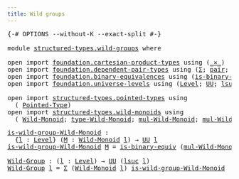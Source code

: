 ```yaml
---
title: Wild groups
---
```


<pre class="Agda"><a id="37" class="Symbol">{-#</a> <a id="41" class="Keyword">OPTIONS</a> <a id="49" class="Pragma">--without-K</a> <a id="61" class="Pragma">--exact-split</a> <a id="75" class="Symbol">#-}</a>

<a id="80" class="Keyword">module</a> <a id="87" href="structured-types.wild-groups.html" class="Module">structured-types.wild-groups</a> <a id="116" class="Keyword">where</a>

<a id="123" class="Keyword">open</a> <a id="128" class="Keyword">import</a> <a id="135" href="foundation.cartesian-product-types.html" class="Module">foundation.cartesian-product-types</a> <a id="170" class="Keyword">using</a> <a id="176" class="Symbol">(</a><a id="177" href="foundation-core.cartesian-product-types.html#590" class="Function Operator">_×_</a><a id="180" class="Symbol">)</a>
<a id="182" class="Keyword">open</a> <a id="187" class="Keyword">import</a> <a id="194" href="foundation.dependent-pair-types.html" class="Module">foundation.dependent-pair-types</a> <a id="226" class="Keyword">using</a> <a id="232" class="Symbol">(</a><a id="233" href="foundation-core.dependent-pair-types.html#515" class="Record">Σ</a><a id="234" class="Symbol">;</a> <a id="236" href="foundation-core.dependent-pair-types.html#588" class="InductiveConstructor">pair</a><a id="240" class="Symbol">;</a> <a id="242" href="foundation-core.dependent-pair-types.html#605" class="Field">pr1</a><a id="245" class="Symbol">;</a> <a id="247" href="foundation-core.dependent-pair-types.html#617" class="Field">pr2</a><a id="250" class="Symbol">)</a>
<a id="252" class="Keyword">open</a> <a id="257" class="Keyword">import</a> <a id="264" href="foundation.binary-equivalences.html" class="Module">foundation.binary-equivalences</a> <a id="295" class="Keyword">using</a> <a id="301" class="Symbol">(</a><a id="302" href="foundation.binary-equivalences.html#961" class="Function">is-binary-equiv</a><a id="317" class="Symbol">)</a>
<a id="319" class="Keyword">open</a> <a id="324" class="Keyword">import</a> <a id="331" href="foundation.universe-levels.html" class="Module">foundation.universe-levels</a> <a id="358" class="Keyword">using</a> <a id="364" class="Symbol">(</a><a id="365" href="Agda.Primitive.html#597" class="Postulate">Level</a><a id="370" class="Symbol">;</a> <a id="372" href="foundation-core.universe-levels.html#235" class="Primitive">UU</a><a id="374" class="Symbol">;</a> <a id="376" href="Agda.Primitive.html#780" class="Primitive">lsuc</a><a id="380" class="Symbol">)</a>

<a id="383" class="Keyword">open</a> <a id="388" class="Keyword">import</a> <a id="395" href="structured-types.pointed-types.html" class="Module">structured-types.pointed-types</a> <a id="426" class="Keyword">using</a>
  <a id="434" class="Symbol">(</a> <a id="436" href="structured-types.pointed-types.html#383" class="Function">Pointed-Type</a><a id="448" class="Symbol">)</a>
<a id="450" class="Keyword">open</a> <a id="455" class="Keyword">import</a> <a id="462" href="structured-types.wild-monoids.html" class="Module">structured-types.wild-monoids</a> <a id="492" class="Keyword">using</a>
  <a id="500" class="Symbol">(</a> <a id="502" href="structured-types.wild-monoids.html#2946" class="Function">Wild-Monoid</a><a id="513" class="Symbol">;</a> <a id="515" href="structured-types.wild-monoids.html#3200" class="Function">type-Wild-Monoid</a><a id="531" class="Symbol">;</a> <a id="533" href="structured-types.wild-monoids.html#3756" class="Function">mul-Wild-Monoid</a><a id="548" class="Symbol">;</a> <a id="550" href="structured-types.wild-monoids.html#3903" class="Function">mul-Wild-Monoid&#39;</a><a id="566" class="Symbol">)</a>
</pre>
<pre class="Agda"><a id="is-wild-group-Wild-Monoid"></a><a id="581" href="structured-types.wild-groups.html#581" class="Function">is-wild-group-Wild-Monoid</a> <a id="607" class="Symbol">:</a>
  <a id="611" class="Symbol">{</a><a id="612" href="structured-types.wild-groups.html#612" class="Bound">l</a> <a id="614" class="Symbol">:</a> <a id="616" href="Agda.Primitive.html#597" class="Postulate">Level</a><a id="621" class="Symbol">}</a> <a id="623" class="Symbol">(</a><a id="624" href="structured-types.wild-groups.html#624" class="Bound">M</a> <a id="626" class="Symbol">:</a> <a id="628" href="structured-types.wild-monoids.html#2946" class="Function">Wild-Monoid</a> <a id="640" href="structured-types.wild-groups.html#612" class="Bound">l</a><a id="641" class="Symbol">)</a> <a id="643" class="Symbol">→</a> <a id="645" href="foundation-core.universe-levels.html#235" class="Primitive">UU</a> <a id="648" href="structured-types.wild-groups.html#612" class="Bound">l</a>
<a id="650" href="structured-types.wild-groups.html#581" class="Function">is-wild-group-Wild-Monoid</a> <a id="676" href="structured-types.wild-groups.html#676" class="Bound">M</a> <a id="678" class="Symbol">=</a> <a id="680" href="foundation.binary-equivalences.html#961" class="Function">is-binary-equiv</a> <a id="696" class="Symbol">(</a><a id="697" href="structured-types.wild-monoids.html#3756" class="Function">mul-Wild-Monoid</a> <a id="713" href="structured-types.wild-groups.html#676" class="Bound">M</a><a id="714" class="Symbol">)</a>

<a id="Wild-Group"></a><a id="717" href="structured-types.wild-groups.html#717" class="Function">Wild-Group</a> <a id="728" class="Symbol">:</a> <a id="730" class="Symbol">(</a><a id="731" href="structured-types.wild-groups.html#731" class="Bound">l</a> <a id="733" class="Symbol">:</a> <a id="735" href="Agda.Primitive.html#597" class="Postulate">Level</a><a id="740" class="Symbol">)</a> <a id="742" class="Symbol">→</a> <a id="744" href="foundation-core.universe-levels.html#235" class="Primitive">UU</a> <a id="747" class="Symbol">(</a><a id="748" href="Agda.Primitive.html#780" class="Primitive">lsuc</a> <a id="753" href="structured-types.wild-groups.html#731" class="Bound">l</a><a id="754" class="Symbol">)</a>
<a id="756" href="structured-types.wild-groups.html#717" class="Function">Wild-Group</a> <a id="767" href="structured-types.wild-groups.html#767" class="Bound">l</a> <a id="769" class="Symbol">=</a> <a id="771" href="foundation-core.dependent-pair-types.html#515" class="Record">Σ</a> <a id="773" class="Symbol">(</a><a id="774" href="structured-types.wild-monoids.html#2946" class="Function">Wild-Monoid</a> <a id="786" href="structured-types.wild-groups.html#767" class="Bound">l</a><a id="787" class="Symbol">)</a> <a id="789" href="structured-types.wild-groups.html#581" class="Function">is-wild-group-Wild-Monoid</a>
</pre>